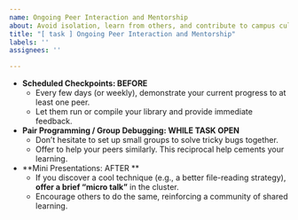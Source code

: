 ```yaml
---
name: Ongoing Peer Interaction and Mentorship
about: Avoid isolation, learn from others, and contribute to campus culture
title: "[ task ] Ongoing Peer Interaction and Mentorship"
labels: ''
assignees: ''

---
```


- **Scheduled Checkpoints: BEFORE**
	- Every few days (or weekly), demonstrate your current progress to at least one peer.
	- Let them run or compile your library and provide immediate feedback.
- **Pair Programming / Group Debugging: WHILE TASK OPEN**
	- Don’t hesitate to set up small groups to solve tricky bugs together.
	- Offer to help your peers similarly. This reciprocal help cements your learning.
- **Mini Presentations: AFTER **
	- If you discover a cool technique (e.g., a better file-reading strategy), **offer a brief “micro talk”** in the cluster.
	- Encourage others to do the same, reinforcing a community of shared learning.
